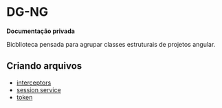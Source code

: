 # DG-NG

<b>Documentação privada</b>

Bicblioteca pensada para agrupar classes estruturais de projetos angular.

## Criando arquivos
* [interceptors](./projects/dg-ng/doc/abstract-add-token.md)
* [session service](./projects/dg-ng/doc/abstract-session-service.md)
* [token](./projects/dg-ng/doc/abstract-token-service.md)
